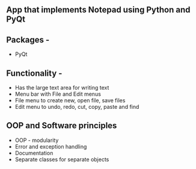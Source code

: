 ## App that implements Notepad using Python and PyQt

## Packages - 
 - PyQt

## Functionality - 
 - Has the large text area for writing text
 - Menu bar with File and Edit menus
 - File menu to create new, open file, save files
 - Edit menu to undo, redo, cut, copy, paste and find

## OOP and Software principles
 - OOP - modularity
 - Error and exception handling
 - Documentation
 - Separate classes for separate objects
